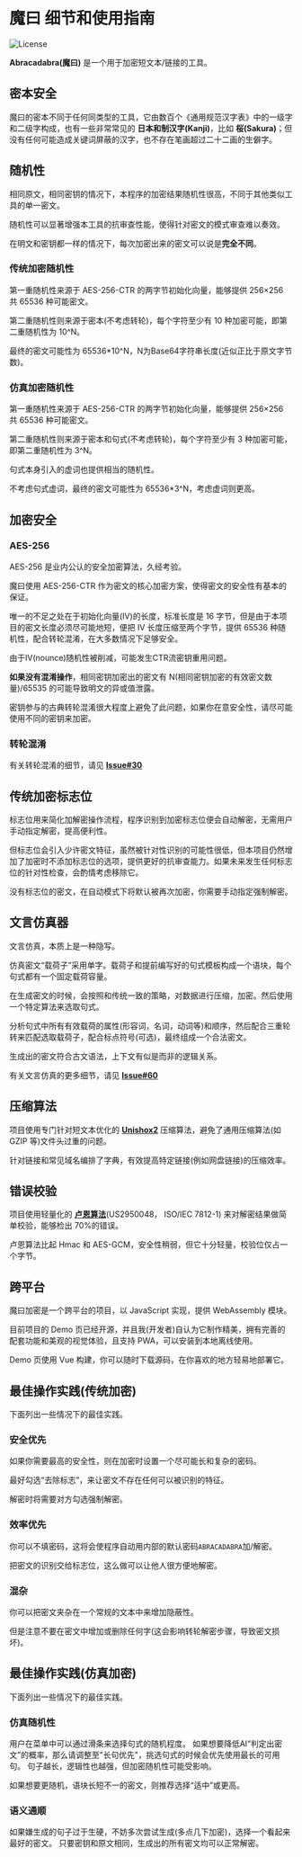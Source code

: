 # 魔曰 细节和使用指南

![License](https://img.shields.io/github/license/SheepChef/Abracadabra?color=yellow)

**Abracadabra(魔曰)** 是一个用于加密短文本/链接的工具。

## 密本安全

魔曰的密本不同于任何同类型的工具，它由数百个《通用规范汉字表》中的一级字和二级字构成，也有一些非常常见的 **日本和制汉字(Kanji)**，比如 **桜(Sakura)**；但没有任何可能造成关键词屏蔽的汉字，也不存在笔画超过二十二画的生僻字。

## 随机性

相同原文，相同密钥的情况下，本程序的加密结果随机性很高，不同于其他类似工具的单一密文。

随机性可以显著增强本工具的抗审查性能，使得针对密文的模式审查难以奏效。

在明文和密钥都一样的情况下，每次加密出来的密文可以说是**完全不同**。

### 传统加密随机性

第一重随机性来源于 AES-256-CTR 的两字节初始化向量，能够提供 256×256 共 65536 种可能密文。

第二重随机性则来源于密本(不考虑转轮)，每个字符至少有 10 种加密可能，即第二重随机性为 10^N。

最终的密文可能性为 65536*10^N，N为Base64字符串长度(近似正比于原文字节数)。

### 仿真加密随机性

第一重随机性来源于 AES-256-CTR 的两字节初始化向量，能够提供 256×256 共 65536 种可能密文。

第二重随机性则来源于密本和句式(不考虑转轮)，每个字符至少有 3 种加密可能，即第二重随机性为 3^N。

句式本身引入的虚词也提供相当的随机性。

不考虑句式虚词，最终的密文可能性为 65536*3^N，考虑虚词则更高。

## 加密安全

### AES-256

AES-256 是业内公认的安全加密算法，久经考验。

魔曰使用 AES-256-CTR 作为密文的核心加密方案，使得密文的安全性有基本的保证。

唯一的不足之处在于初始化向量(IV)的长度，标准长度是 16 字节，但是由于本项目的密文长度必须尽可能地短，便把 IV 长度压缩至两个字节，提供 65536 种随机性，配合转轮混淆，在大多数情况下足够安全。

由于IV(nounce)随机性被削减，可能发生CTR流密钥重用问题。

**如果没有混淆操作**，相同密钥加密出的密文有 N(相同密钥加密的有效密文数量)/65535 的可能导致明文的异或值泄露。

密钥参与的古典转轮混淆很大程度上避免了此问题，如果你在意安全性，请尽可能使用不同的密钥来加密。

### 转轮混淆

有关转轮混淆的细节，请见 [**Issue#30**](https://github.com/SheepChef/Abracadabra/issues/30)

## 传统加密标志位

标志位用来简化加解密操作流程，程序识别到加密标志位便会自动解密，无需用户手动指定解密，提高便利性。

但标志位会引入少许密文特征，虽然被针对性识别的可能性很低，但本项目仍然增加了加密时不添加标志位的选项，提供更好的抗审查能力。如果未来发生任何标志位的针对性检查，会酌情考虑移除它。

没有标志位的密文，在自动模式下将默认被再次加密，你需要手动指定强制解密。

## 文言仿真器

文言仿真，本质上是一种隐写。

仿真密文“载荷子”采用单字。载荷子和提前编写好的句式模板构成一个语块，每个句式都有一个固定载荷容量。

在生成密文的时候，会按照和传统一致的策略，对数据进行压缩，加密。然后使用一个特定算法来选取句式。

分析句式中所有有效载荷的属性(形容词，名词，动词等)和顺序，然后配合三重轮转来匹配选取载荷子，配合标点符号(可选)，最终组成一个合法密文。

生成出的密文符合古文语法，上下文有似是而非的逻辑关系。

有关文言仿真的更多细节，请见 [**Issue#60**](https://github.com/SheepChef/Abracadabra/issues/60)

## 压缩算法

项目使用专门针对短文本优化的 [**Unishox2**](https://github.com/siara-cc/Unishox2) 压缩算法，避免了通用压缩算法(如 GZIP 等)文件头过重的问题。

针对链接和常见域名编排了字典，有效提高特定链接(例如网盘链接)的压缩效率。

## 错误校验

项目使用轻量化的 [**卢恩算法**](https://zh.wikipedia.org/zh-cn/%E5%8D%A2%E6%81%A9%E7%AE%97%E6%B3%95)(US2950048， ISO/IEC 7812-1) 来对解密结果做简单校验，能够检出 70%的错误。

卢恩算法比起 Hmac 和 AES-GCM，安全性稍弱，但它十分轻量，校验位仅占一个字节。

## 跨平台

魔曰加密是一个跨平台的项目，以 JavaScript 实现，提供 WebAssembly 模块。

目前项目的 Demo 页已经开源，并且我(开发者)自认为它制作精美，拥有完善的配套功能和美观的视觉体验，且支持 PWA，可以安装到本地离线使用。

Demo 页使用 Vue 构建，你可以随时下载源码，在你喜欢的地方轻易地部署它。

## 最佳操作实践(传统加密)

下面列出一些情况下的最佳实践。

### 安全优先

如果你需要最高的安全性，则在加密时设置一个尽可能长和复杂的密码。

最好勾选“去除标志”，来让密文不存在任何可以被识别的特征。

解密时将需要对方勾选强制解密。

### 效率优先

你可以不填密码，这将会使程序自动用内部的默认密码`ABRACADABRA`加/解密。

把密文的识别交给标志位，这么做可以让他人很方便地解密。

### 混杂

你可以把密文夹杂在一个常规的文本中来增加隐蔽性。

但是注意不要在密文中增加或删除任何字(这会影响转轮解密步骤，导致密文损坏)。

## 最佳操作实践(仿真加密)

下面列出一些情况下的最佳实践。

### 仿真随机性

用户在菜单中可以通过滑条来选择句式的随机程度。
如果想要降低AI“判定出密文”的概率，那么请调整至"长句优先"，挑选句式的时候会优先使用最长的可用句。
句子越长，逻辑性也越强，但加密随机性可能受影响。

如果想要更随机，语块长短不一的密文，则推荐选择“适中”或更高。

### 语义通顺

如果嫌生成的句子过于生硬，不妨多次尝试生成(多点几下加密)，选择一个看起来最好的密文。
只要密钥和原文相同，生成出的所有密文均可以正常解密。

